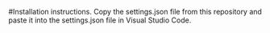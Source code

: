 #Installation instructions. 
Copy the settings.json file from this repository and paste it into the settings.json file in Visual Studio Code.